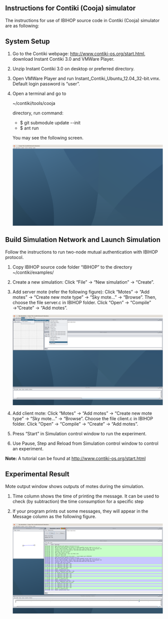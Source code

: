## Instructions for Contiki (Cooja) simulator



The instructions for use of IBIHOP source code in Contiki (Cooja) simulator are as following:

## System Setup

1. Go to the Contiki webpage: http://www.contiki-os.org/start.html, download Instant Contiki 3.0 and VMWare Player.

2. Unzip Instant Contiki 3.0 on desktop or preferred directory.

3. Open VMWare Player and run Instant_Contiki_Ubuntu_12.04_32-bit.vmx. Default login password is “user”.

4. Open a terminal and go to 

   ~/contiki/tools/cooja

   directory, run command:

   - $ git submodule update --init
   - $ ant run

   You may see the following screen.

   ![img](images/cooja-start-window.png)

 

## Build Simulation Network and Launch Simulation

Follow the instructions to run two-node mutual authentication with IBIHOP protocol.

1. Copy IBIHOP source code folder “IBIHOP” to the directory ~/contiki/examples/

2. Create a new simulation: Click “File” → “New simulation” → “Create”.

3. Add server mote (refer the following figure): Click “Motes” → “Add motes” → “Create new mote type” → “Sky mote…” → “Browse”. Then, choose the file server.c in IBIHOP folder. Click “Open” → “Compile” →”Create” → “Add motes”.

   ![img](images/create-a-mote-type.png)

4. Add client mote: Click “Motes” → “Add motes” → “Create new mote type” → “Sky mote…” → “Browse”. Choose the file client.c in IBIHOP folder. Click “Open” → “Compile” → “Create” → “Add motes”.

5. Press “Start” in Simulation control window to run the experiment.

6. Use Pause, Step and Reload from Simulation control window to control an experiment.



**Note:** A tutorial can be found at http://www.contiki-os.org/start.html

 

## Experimental Result

Mote output window shows outputs of motes during the simulation.

1. Time column shows the time of printing the message. It can be used to check (by subtraction) the time consumption for a specific step

2. If your program prints out some messages, they will appear in the Message column as the following figure.

   ![img](images/example-of-two-node-mutual-auth.png)